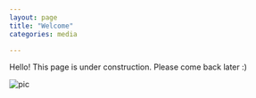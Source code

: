 ```yaml
---
layout: page
title: "Welcome"
categories: media

---
```


Hello! This page is under construction. Please come back later :)

![pic](/assets/bannerpic.HEIC)
